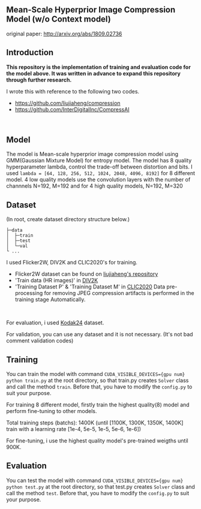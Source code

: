 ## Mean-Scale Hyperprior Image Compression Model (w/o Context model) 
original paper: http://arxiv.org/abs/1809.02736
<br>

## Introduction

**This repository is the implementation of training and evaluation code for the model above. It was written in advance to expand this repository through further research.**
<br>

I wrote this with reference to the following two codes.
- https://github.com/liujiaheng/compression 
- https://github.com/InterDigitalInc/CompressAI
<br>

## Model
The model is Mean-scale hyperprior image compression model using GMM(Gaussian Mixture Model) for entropy model.
The model has 8 quality hyperparameter lambda, control the trade-off between distortion and bits.
I used `lambda = [64, 128, 256, 512, 1024, 2048, 4096, 8192]` for 8 different model.
4 low quality models use the convolution layers with the number of channnels N=192, M=192 and for 4 high quality models, N=192, M=320
<br>

## Dataset
(In root, create dataset directory structure below.)
```
├─data
│  ├─train
│  ├─test
│  └─val
└ ...
```

I used Flicker2W, DIV2K and CLIC2020's for training.
- Flicker2W dataset can be found on [liujiaheng's repository](https://github.com/liujiaheng/compression)
- 'Train data (HR images)' in [DIV2K](https://data.vision.ee.ethz.ch/cvl/DIV2K/)
- 'Training Dataset P' & 'Training Dataset M' in [CLIC2020](http://challenge.compression.cc/tasks/)
Data pre-processing for removing JPEG compression artifacts is performed in the training stage Automatically.
<br>

For evaluation, i used [Kodak24](http://www.cs.albany.edu/~xypan/research/snr/Kodak.html) dataset.
<br>

For validation, you can use any dataset and it is not necessary. (It's not bad comment validation codes)
<br>

## Training
You can train the model with command `CUDA_VISIBLE_DEVICES={gpu num} python train.py` at the root directory, so that train.py creates `Solver` class and call the method `train`.
Before that, you have to modify the `config.py` to suit your purpose.
<br>

For training 8 different model, firstly train the highest quality(8) model and perform fine-tuning to other models.

Total training steps (batchs): 1400K (until [1100K, 1300K, 1350K, 1400K] train with a learning rate [1e-4, 5e-5, 1e-5, 5e-6, 1e-6])

For fine-tuning, i use the highest quality model's pre-trained weigths until 900K. 


## Evaluation
You can test the model with command `CUDA_VISIBLE_DEVICES={gpu num} python test.py` at the root directory, so that test.py creates `Solver` class and call the method `test`.
Before that, you have to modify the `config.py` to suit your purpose.
<br>
